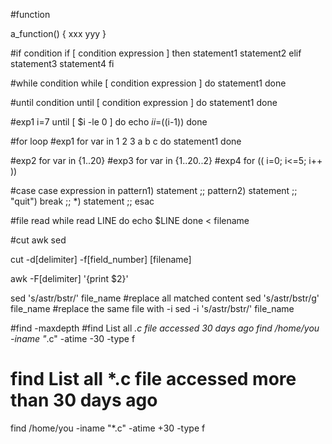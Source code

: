 #function

a_function() {
  xxx
  yyy
}

#if condition
if [ condition expression ]
then
  statement1
  statement2
elif
  statement3
  statement4
fi

#while condition
while [ condition expression ]
do
  statement1
done

#until condition
until [ condition expression ]
do
  statement1
done

#exp1
i=7
until [ $i -le 0 ]
do
  echo $i
  i=$((i-1))
done

#for loop
#exp1
for var in 1 2 3 a b c
do
  statement1
done

#exp2
for var in {1..20}
#exp3
for var in {1..20..2}
#exp4
for (( i=0; i<=5; i++ ))

#case
case expression in
  pattern1)
    statement
    ;;
  pattern2)
    statement
    ;;
  "quit")
    break
    ;;
  *)
    statement
    ;;
esac

#file read
while read LINE
do
  echo $LINE
done < filename

#cut awk sed

cut -d[delimiter] -f[field_number] [filename]

awk -F[delimiter] '{print $2}'

sed 's/astr/bstr/' file_name
#replace all matched content
sed 's/astr/bstr/g' file_name
#replace the same file with -i
sed -i 's/astr/bstr/' file_name

#find -maxdepth
#find List all *.c file accessed 30 days ago
find /home/you -iname "*.c" -atime -30 -type f
# find List all *.c file accessed more than 30 days ago
find /home/you -iname "*.c" -atime +30 -type f
